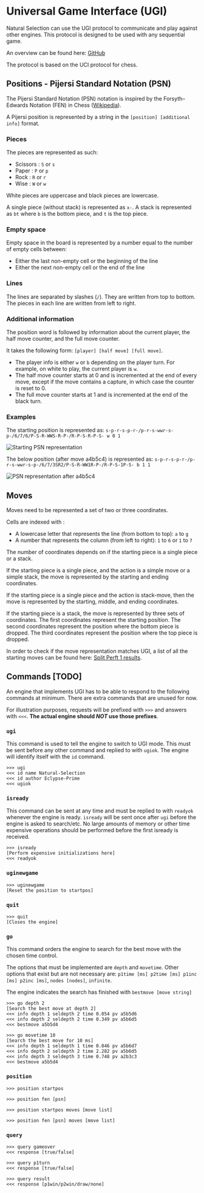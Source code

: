 # Universal Game Interface (UGI)

Natural Selection can use the UGI protocol to communicate and play against other engines. This protocol is designed to be used with any sequential game.

An overview can be found here: [GitHub](https://github.com/kz04px/cutegames/blob/master/ugi.md)

The protocol is based on the UCI protocol for chess.

## Positions - Pijersi Standard Notation (PSN)

The Pijersi Standard Notation (PSN) notation is inspired by the Forsyth–Edwards Notation (FEN) in Chess ([Wikipedia](https://en.wikipedia.org/wiki/Forsyth–Edwards_Notation)).

A Pijersi position is represented by a string in the `[position] [additional info]` format.

### Pieces

The pieces are represented as such:
* Scissors : `S` or `s`
* Paper : `P` or `p`
* Rock : `R` or `r`
* Wise : `W` or `w`

White pieces are uppercase and black pieces are lowercase.

A single piece (without stack) is represented as `x-`. A stack is represented as `bt` where `b` is the bottom piece, and `t` is the top piece.

### Empty space

Empty space in the board is represented by a number equal to the number of empty cells between:
* Either the last non-empty cell or the beginning of the line
* Either the next non-empty cell or the end of the line

### Lines

The lines are separated by slashes (`/`). They are written from top to bottom. The pieces in each line are written from left to right.

### Additional information

The position word is followed by information about the current player, the half move counter, and the full move counter.

It takes the following form: `[player] [half move] [full move]`.

* The player info is either `w` or `b` depending on the player turn. For example, on white to play, the current player is `w`.
* The half move counter starts at 0 and is incremented at the end of every move, except if the move contains a capture, in which case the counter is reset to 0.
* The full move counter starts at 1 and is incremented at the end of the black turn.

### Examples

The starting position is represented as: `s-p-r-s-p-r-/p-r-s-wwr-s-p-/6/7/6/P-S-R-WWS-R-P-/R-P-S-R-P-S- w 0 1`

![Starting PSN representation](doc/startpos.png)

The below position (after move a4b5c4) is represented as: `s-p-r-s-p-r-/p-r-s-wwr-s-p-/6/7/3SR2/P-S-R-WW1R-P-/R-P-S-1P-S- b 1 1`

![PSN representation after a4b5c4](doc/a4b5c4.png)

## Moves

Moves need to be represented a set of two or three coordinates.

Cells are indexed with :

* A lowercase letter that represents the line (from bottom to top): `a` to `g`
* A number that represents the column (from left to right): `1` to `6` or `1` to `7`

The number of coordinates depends on if the starting piece is a single piece or a stack.

If the starting piece is a single piece, and the action is a simple move or a simple stack, the move is represented by the starting and ending coordinates.

If the starting piece is a single piece and the action is stack-move, then the move is represented by the starting, middle, and ending coordinates.

If the starting piece is a stack, the move is represented by three sets of coordinates. The first coordinates represent the starting position. The second coordinates represent the position where the bottom piece is dropped. The third coordinates represent the position where the top piece is dropped.

In order to check if the move representation matches UGI, a list of all the starting moves can be found here: [Split Perft 1 results](doc/perftsplit_1_startpos.txt).

## Commands [TODO]

An engine that implements UGI has to be able to respond to the following commands at minimum. There are extra commands that are unused for now.

For illustration purposes, requests will be prefixed with `>>>` and answers with `<<<`. **The actual engine should *NOT* use those prefixes**.

### `ugi`

This command is used to tell the engine to switch to UGI mode. This must be sent before any other command and replied to with `ugiok`. The engine will identify itself with the `id` command.

```
>>> ugi
<<< id name Natural-Selection
<<< id author Eclypse-Prime
<<< ugiok
```

### `isready`

This command can be sent at any time and must be replied to with `readyok` whenever the engine is ready. `isready` will be sent once after `ugi` before the engine is asked to search/etc. No large amounts of memory or other time expensive operations should be performed before the first isready is received.

```
>>> isready
[Perform expensive initializations here]
<<< readyok
```

### `uginewgame`

```
>>> uginewgame
[Reset the position to startpos]
```

### `quit`

```
>>> quit
[Closes the engine]
```

### `go`


This command orders the engine to search for the best move with the chosen time control.

The options that must be implemented are `depth` and `movetime`. Other options that exist but are not necessary are: `p1time [ms] p2time [ms] p1inc [ms] p2inc [ms]`, `nodes [nodes]`, `infinite`.

The engine indicates the search has finished with `bestmove [move string]`

```
>>> go depth 2
[Search the best move at depth 2]
<<< info depth 1 seldepth 2 time 0.054 pv a5b5d6
<<< info depth 2 seldepth 2 time 0.349 pv a5b6d5
<<< bestmove a5b5d4
```
```
>>> go movetime 10
[Search the best move for 10 ms]
<<< info depth 1 seldepth 1 time 0.046 pv a5b6d7
<<< info depth 2 seldepth 2 time 2.282 pv a5b6d5
<<< info depth 3 seldepth 3 time 0.748 pv a2b3c3
<<< bestmove a5b5d4
```

### `position`

```
>>> position startpos
```
```
>>> position fen [psn]
```
```
>>> position startpos moves [move list]
```
```
>>> position fen [psn] moves [move list]
```

### `query`

```
>>> query gameover
<<< response [true/false]
```
```
>>> query p1turn
<<< response [true/false]
```
```
>>> query result
<<< response [p1win/p2win/draw/none]
```
